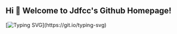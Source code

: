 ## Hi 🎉 Welcome to Jdfcc's Github Homepage!

[![Typing SVG](https://readme-typing-svg.demolab.com/?lines=You+look+well,+Dolly;)](https://git.io/typing-svg)

<!-- ![Metrics](https://metrics.lecoq.io/jdfcc?template=classic&base=header%2C%20activity%2C%20community%2C%20repositories%2C%20metadata&base.indepth=false&base.hireable=false&base.skip=false&config.timezone=Asia%2FHong_Kong) -->

<!-- <div align="center"> <img src="https://visitor-badge.glitch.me/badge?page_id=jdfcc" /> </div> -->


<!-- <div align="center"> <img src="https://github-profile-trophy.vercel.app/?username=jdfcc" /> </div> -->

<!-- <div align="center"> <img src="https://github-readme-streak-stats.herokuapp.com/?user=jdfcc" /> </div> -->

